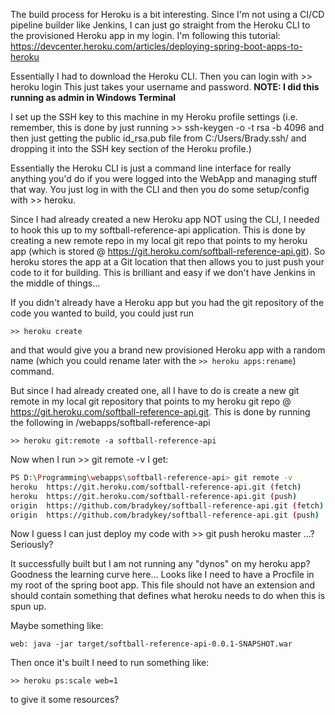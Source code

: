 The build process for Heroku is a bit interesting. Since I'm not using a CI/CD pipeline builder like Jenkins, I can just go straight from the Heroku CLI to the provisioned Heroku app in my login. I'm following this tutorial: https://devcenter.heroku.com/articles/deploying-spring-boot-apps-to-heroku

Essentially I had to download the Heroku CLI. 
Then you can login with >> heroku login
This just takes your username and password.
**NOTE: I did this running as admin in Windows Terminal**

I set up the SSH key to this machine in my Heroku profile settings (i.e. remember, this is done by just running >> ssh-keygen -o -t rsa -b 4096 and then just getting the public id_rsa.pub file from C:/Users/Brady.ssh/ and dropping it into the SSH key section of the Heroku profile.)

Essentially the Heroku CLI is just a command line interface for really anything you'd do if you were logged into the WebApp and managing stuff that way. You just log in with the CLI and then you do some setup/config with >> heroku.

Since I had already created a new Heroku app NOT using the CLI, I needed to hook this up to my softball-reference-api application. This is done by creating a new remote repo in my local git repo that points to my heroku app (which is stored @ https://git.heroku.com/softball-reference-api.git). So heroku stores the app at a Git location that then allows you to just push your code to it for building. This is brilliant and easy if we don't have Jenkins in the middle of things...

If you didn't already have a Heroku app but you had the git repository of the code you wanted to build, you could just run 

`>> heroku create`

and that would give you a brand new provisioned Heroku app with a random name (which you could rename later with the `>> heroku apps:rename`) command.

But since I had already created one, all I have to do is create a new git remote in my local git repository that points to my heroku git repo @ https://git.heroku.com/softball-reference-api.git. This is done by running the following in /webapps/softball-reference-api

`>> heroku git:remote -a softball-reference-api`

Now when I run >> git remote -v I get: 

```bash
PS D:\Programming\webapps\softball-reference-api> git remote -v
heroku  https://git.heroku.com/softball-reference-api.git (fetch)
heroku  https://git.heroku.com/softball-reference-api.git (push)
origin  https://github.com/bradykey/softball-reference-api.git (fetch)
origin  https://github.com/bradykey/softball-reference-api.git (push)
```

Now I guess I can just deploy my code with >> git push heroku master ...? Seriously?

It successfully built but I am not running any "dynos" on my heroku app? Goodness the learning curve here... Looks like I need to have a Procfile in my root of the spring boot app. This file should not have an extension and should contain something that defines what heroku needs to do when this is spun up. 

Maybe something like:

`web: java -jar target/softball-reference-api-0.0.1-SNAPSHOT.war`

Then once it's built I need to run something like: 

`>> heroku ps:scale web=1`

to give it some resources?